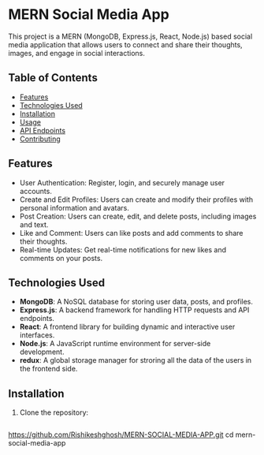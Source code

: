 # MERN Social Media App

This project is a MERN (MongoDB, Express.js, React, Node.js) based social media application that allows users to connect and share their thoughts, images, and engage in social interactions.

## Table of Contents

- [Features](#features)
- [Technologies Used](#technologies-used)
- [Installation](#installation)
- [Usage](#usage)
- [API Endpoints](#api-endpoints)
- [Contributing](#contributing)


## Features

- User Authentication: Register, login, and securely manage user accounts.
- Create and Edit Profiles: Users can create and modify their profiles with personal information and avatars.
- Post Creation: Users can create, edit, and delete posts, including images and text.
- Like and Comment: Users can like posts and add comments to share their thoughts.
- Real-time Updates: Get real-time notifications for new likes and comments on your posts.

## Technologies Used

- **MongoDB**: A NoSQL database for storing user data, posts, and profiles.
- **Express.js**: A backend framework for handling HTTP requests and API endpoints.
- **React**: A frontend library for building dynamic and interactive user interfaces.
- **Node.js**: A JavaScript runtime environment for server-side development.
- **redux**: A global storage manager for stroring all the data of the users in the frontend side.


## Installation

1. Clone the repository:
   ```bash
  https://github.com/Rishikeshghosh/MERN-SOCIAL-MEDIA-APP.git
   cd mern-social-media-app
